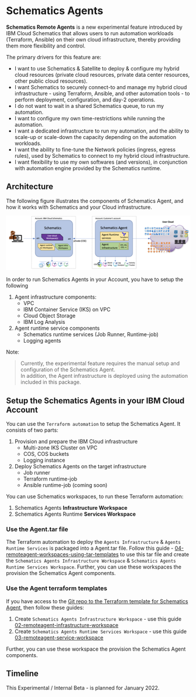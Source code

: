 # Schematics Agents

**Schematics Remote Agents** is a new experimental feature introduced by IBM Cloud Schematics that allows users to run automation workloads (Terraform, Ansible) on their own cloud infrastructure, thereby providing them more flexibility and control. 

The primary drivers for this feature are:

- I want to use Schematics & Satellite to deploy & configure my hybrid cloud resources (private cloud resources, private data center resources, other public cloud resources).
- I want Schematics to securely connect-to and manage my hybrid cloud infrastructure - using Terraform, Ansible, and other automation tools - to perform deployment, configuration, and day-2 operations.
- I do not want to wait in a shared Schematics queue, to run my automation.
- I want to configure my own time-restrictions while running the automation.
- I want a dedicated infrastructure to run my automation, and the ability to scale-up or scale-down the capacity depending on the automation workloads.
- I want the ability to fine-tune the Network policies (ingress, egress rules), used by Schematics to connect to my hybrid cloud infrastructure.
- I want flexibility to use my own softwares (and versions), in conjunction with automation engine provided by the Schematics runtime.

## Architecture

The following figure illustrates the components of Schematics Agent, and how it works with Schematics and your Cloud infrastructure.

![Agent bluering](agent-blueprint.png)

In order to run Schematics Agents in your Account, you have to setup the following 
1. Agent infrastructure components:
   * VPC
   * IBM Container Service (IKS) on VPC
   * Cloud Object Storage
   * IBM Log Analysis
2. Agent runtime service components
   * Schematics runtime services (Job Runner, Runtime-job)
   * Logging agents

Note: 
> Currently, the experimental feature requires the manual setup and configuration of the Schematics Agent.  
> In addition, the Agent infrastructure is deployed using the automation included in this package.

## Setup the Schematics Agents in your IBM Cloud Account

You can use the `Terraform automation` to setup the Schematics Agent.  It consists of two parts:
1. Provision and prepare the IBM Cloud infrastructure 
   * Multi-zone IKS Cluster on VPC
   * COS, COS buckets
   * Logging instance
2. Deploy Schematics Agents on the target infrastructure
   * Job runner
   * Terraform runtime-job
   * Ansible runtime-job (coming soon)
   
You can use Schematics workspaces, to run these Terraform automation:
1. Schematics Agents **Infrastructure Workspace**
2. Schematics Agents Runtime **Services Workspace**

### Use the Agent.tar file

The Terraform automation to deploy the `Agents Infrastructure` & `Agents Runtime Services` is packaged into a Agent.tar file.  Follow this guide - [04-remoteagent-workspaces-using-tar-templates](https://github.ibm.com/schematics-solution/schematics-remote-agents/blob/master/docs/04-remoteagent-workspaces-using-tar-templates.md) to use this tar file and create the `Schematics Agents Infrastructure Workspace` & `Schematics Agents Runtime Services Workspace`.  Further, you can use these workspaces the provision the Schematics Agent components.

### Use the Agent terraform templates

If you have access to the [Git repo to the Terraform template for Schematics Agent](https://github.ibm.com/schematics-solution/schematics-remote-agents/tree/master/templates), then follow these guides:
1. Create `Schematics Agents Infrastructure Workspace` - use this guide [02-remoteagent-infrastructure-workspace](https://github.ibm.com/schematics-solution/schematics-remote-agents/blob/master/docs/02-remoteagent-infrastructure-workspace.md)
2. Create `Schematics Agents Runtime Services Workspace` - use this guide [03-remoteagent-service-workspace](https://github.ibm.com/schematics-solution/schematics-remote-agents/blob/master/docs/03-remoteagent-service-workspace.md)

Further, you can use these workspace the provision the Schematics Agent components.

## Timeline
This Experimental / Internal Beta - is planned for January 2022.

